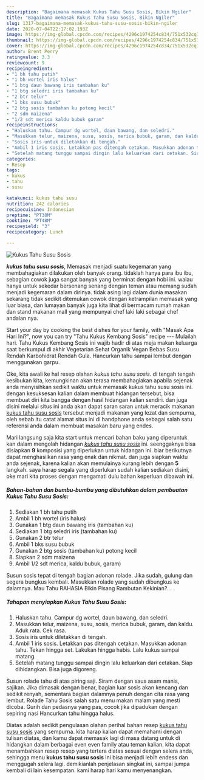 ```yaml
---
description: "Bagaimana memasak Kukus Tahu Susu Sosis, Bikin Ngiler"
title: "Bagaimana memasak Kukus Tahu Susu Sosis, Bikin Ngiler"
slug: 1317-bagaimana-memasak-kukus-tahu-susu-sosis-bikin-ngiler
date: 2020-07-04T22:17:02.193Z
image: https://img-global.cpcdn.com/recipes/4296c1974254c834/751x532cq70/kukus-tahu-susu-sosis-foto-resep-utama.jpg
thumbnail: https://img-global.cpcdn.com/recipes/4296c1974254c834/751x532cq70/kukus-tahu-susu-sosis-foto-resep-utama.jpg
cover: https://img-global.cpcdn.com/recipes/4296c1974254c834/751x532cq70/kukus-tahu-susu-sosis-foto-resep-utama.jpg
author: Brent Perry
ratingvalue: 3.3
reviewcount: 9
recipeingredient:
- "1 bh tahu putih"
- "1 bh wortel iris halus"
- "1 btg daun bawang iris tambahan ku"
- "1 btg seledri iris tambahan ku"
- "2 btr telur"
- "1 bks susu bubuk"
- "2 btg sosis tambahan ku potong kecil"
- "2 sdm maizena"
- "1/2 sdt merica kaldu bubuk garam"
recipeinstructions:
- "Haluskan tahu. Campur dg wortel, daun bawang, dan seledri."
- "Masukkan telur, maizena, susu, sosis, merica bubuk, garam, dan kaldu. Aduk rata. Cek rasa."
- "Sosis iris untuk diletakkan di tengah."
- "Ambil 1 iris sosis. Letakkan pas ditengah cetakan. Masukkan adonan tahu. Tekan hingga set. Lakukan hingga habis. Lalu kukus sampai matang."
- "Setelah matang tunggu sampai dingin lalu keluarkan dari cetakan. Siap dihidangkan. Bisa juga digoreng."
categories:
- Resep
tags:
- kukus
- tahu
- susu

katakunci: kukus tahu susu 
nutrition: 242 calories
recipecuisine: Indonesian
preptime: "PT38M"
cooktime: "PT48M"
recipeyield: "3"
recipecategory: Lunch

---
```



![Kukus Tahu Susu Sosis](https://img-global.cpcdn.com/recipes/4296c1974254c834/751x532cq70/kukus-tahu-susu-sosis-foto-resep-utama.jpg)

<b><i>kukus tahu susu sosis</i></b>, Memasak menjadi suatu kegemaran yang membahagiakan dilakukan oleh banyak orang. tidaklah hanya para ibu ibu, sebagian cowok juga sangat banyak yang berminat dengan hobi ini. walau hanya untuk sekedar bersenang senang dengan teman atau memang sudah menjadi kegemaran dalam dirinya. tidak asing lagi dalam dunia masakan sekarang tidak sedikit ditemukan cowok dengan ketrampilan memasak yang luar biasa, dan lumayan banyak juga kita lihat di bermacam rumah makan dan stand makanan mall yang mempunyai chef laki laki sebagai chef andalan nya.

Start your day by cooking the best dishes for your family, with &#34;Masak Apa Hari Ini?&#34;, now you can try &#34;Tahu Kukus Kembang Sosis&#34; recipe --- Mulailah hari. Tahu Kukus Kembang Sosis ini wajib hadir di atas meja makan keluarga saat berkumpul di akhir Vegetarian Sehat Organik Vegan Bebas Susu Rendah Karbohidrat Rendah Gula. Hancurkan tahu sampai lembut dengan menggunakan garpu.

Oke, kita awali ke hal resep olahan <i>kukus tahu susu sosis</i>. di tengah tengah kesibukan kita, kemungkinan akan terasa membahagiakan apabila sejenak anda menyisihkan sedikit waktu untuk memasak kukus tahu susu sosis ini. dengan kesuksesan kalian dalam membuat hidangan tersebut, bisa membuat diri kita bangga dengan hasil hidangan kalian sendiri. dan juga disini melalui situs ini anda akan dapat saran saran untuk meracik makanan <u>kukus tahu susu sosis</u> tersebut menjadi makanan yang lezat dan sempurna, oleh sebab itu catat alamat situs ini di handphone anda sebagai salah satu referensi anda dalam membuat masakan baru yang endes.


Mari langsung saja kita start untuk mencari bahan baku yang diperuntuk kan dalam mengolah hidangan <u><i>kukus tahu susu sosis</i></u> ini. seenggaknya bisa disiapkan <b>9</b> komposisi yang diperlukan untuk hidangan ini. biar berikutnya dapat menghasilkan rasa yang enak dan nikmat. dan juga siapkan waktu anda sejenak, karena kalian akan memulainya kurang lebih dengan <b>5</b> langkah. saya harap segala yang diperlukan sudah kalian sediakan disini, oke mari kita proses dengan mengamati dulu bahan keperluan dibawah ini.

<!--inarticleads1-->

##### Bahan-bahan dan bumbu-bumbu yang dibutuhkan dalam pembuatan Kukus Tahu Susu Sosis:

1. Sediakan 1 bh tahu putih
1. Ambil 1 bh wortel (iris halus)
1. Gunakan 1 btg daun bawang iris (tambahan ku)
1. Sediakan 1 btg seledri iris (tambahan ku)
1. Gunakan 2 btr telur
1. Ambil 1 bks susu bubuk
1. Gunakan 2 btg sosis (tambahan ku) potong kecil
1. Siapkan 2 sdm maizena
1. Ambil 1/2 sdt merica, kaldu bubuk, garam)


Susun sosis tepat di tengah bagian adonan rolade. Jika sudah, gulung dan segera bungkus kembali. Masukkan rolade yang sudah dibungkus ke dalamnya. Mau Tahu RAHASIA Bikin Pisang Rambutan Kekinian?. . . 

<!--inarticleads2-->

##### Tahapan menyiapkan Kukus Tahu Susu Sosis:

1. Haluskan tahu. Campur dg wortel, daun bawang, dan seledri.
1. Masukkan telur, maizena, susu, sosis, merica bubuk, garam, dan kaldu. Aduk rata. Cek rasa.
1. Sosis iris untuk diletakkan di tengah.
1. Ambil 1 iris sosis. Letakkan pas ditengah cetakan. Masukkan adonan tahu. Tekan hingga set. Lakukan hingga habis. Lalu kukus sampai matang.
1. Setelah matang tunggu sampai dingin lalu keluarkan dari cetakan. Siap dihidangkan. Bisa juga digoreng.


Susun rolade tahu di atas piring saji. Siram dengan saus asam manis, sajikan. Jika dimasak dengan benar, bagian luar sosis akan kencang dan sedikit renyah, sementara bagian dalamnya penuh dengan cita rasa yang lembut. Rolade Tahu Sosis salah satu menu makan malam yang mesti dicoba. Gurih dan pedasnya yang pas, cocok jika dipadukan dengan sepiring nasi Hancurkan tahu hingga halus. 

Diatas adalah sedikit pengulasan olahan perihal bahan resep <u>kukus tahu susu sosis</u> yang sempurna. kita harap kalian dapat memahami dengan tulisan diatas, dan kamu dapat memasak lagi di masa datang untuk di hidangkan dalam berbagai even even family atau teman kalian. kita dapat menambahkan resep resep yang tertera diatas sesuai dengan selera anda, sehingga menu <b>kukus tahu susu sosis</b> ini bisa menjadi lebih endess dan menggugah selera lagi. demikianlah penjelasan singkat ini, sampai jumpa kembali di lain kesempatan. kami harap hari kamu menyenangkan.
